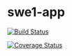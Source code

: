 # swe1-app

[![Build Status](https://app.travis-ci.com/ajk8710/swe1-app.svg?branch=master)](https://app.travis-ci.com/github/gcivil-nyu-org/Team_Team2_CS-GY-6063-Fall2021)

[![Coverage Status](https://coveralls.io/repos/github/ajk8710/swe1-app/badge.svg?branch=master)](https://coveralls.io/github/ajk8710/swe1-app?branch=master)
